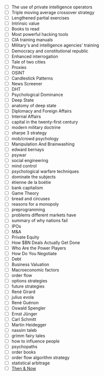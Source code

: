  - [ ] The use of private intelligence operators
 - [ ] Triple moving average crossover strategy
 - [ ] Lengthened partial exercises
 - [ ] Intrinsic value
 - [ ] Books to read
 - [ ] Most powerful hacking tools
 - [ ] CIA training manuals
 - [ ] Military's and intelligence agencies' training
 - [ ] Democracy and constitutional republic
 - [ ] Enhanced interrogation
 - [ ] Tale of two cities
 - [ ] Proxies
 - [ ] OSINT
 - [ ] Candlestick Patterns
 - [ ] News Screener
 - [ ] DHT
 - [ ] Psychological Dominance
 - [ ] Deep State
 - [ ] anatomy of deep state
 - [ ] Diplomacy and Foreign Affairs
 - [ ] Internal Affairs
 - [ ] capital in the twenty-first century
 - [ ] modern military doctrine
 - [ ] sharpe 3 strategy
 - [ ] mob/crowd psychology
 - [ ] Manipulation And Brainwashing
 - [ ] edward bernays
 - [ ] psywar
 - [ ] social engineering
 - [ ] mind control
 - [ ] psychological warfare techniques
 - [ ] dominate the subjects
 - [ ] étienne de la boétie 
 - [ ] bank capitalism
 - [ ] Game Theory
 - [ ] bread and circuses
 - [ ] reasons for a monopoly
 - [ ] preprogramming
 - [ ] problems different markets have
 - [ ] summary of why nations fail
 - [ ] IPOs
 - [ ] M&A
 - [ ] Private Equity
 - [ ] How $BN Deals Actually Get Done
 - [ ] Who Are the Power Players
 - [ ] How Do You Negotiate
 - [ ] Debt
 - [ ] Business Valuation
 - [ ] Macroeconomic factors
 - [ ] order flow
 - [ ] options strategies
 - [ ] future strategies
 - [ ] René Girard
 - [ ] julius evola
 - [ ] René Guénon
 - [ ] Oswald Spengler
 - [ ] Ernst Jünger
 - [ ] Carl Schmitt
 - [ ] Martin Heidegger
 - [ ] nassim taleb
 - [ ] grimm fairy tales
 - [ ] how to influence people
 - [ ] psychopaths
 - [ ] order books
 - [ ] order flow algorithm strategy
 - [ ] statistical arbitrage
 - [ ] [Then & Now](https://www.youtube.com/@ThenNow/videos)